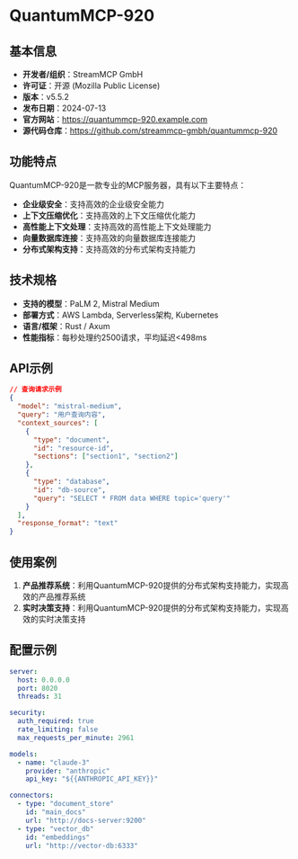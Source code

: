 # QuantumMCP-920

## 基本信息

- **开发者/组织**：StreamMCP GmbH
- **许可证**：开源 (Mozilla Public License)
- **版本**：v5.5.2
- **发布日期**：2024-07-13
- **官方网站**：https://quantummcp-920.example.com
- **源代码仓库**：https://github.com/streammcp-gmbh/quantummcp-920

## 功能特点

QuantumMCP-920是一款专业的MCP服务器，具有以下主要特点：

- **企业级安全**：支持高效的企业级安全能力
- **上下文压缩优化**：支持高效的上下文压缩优化能力
- **高性能上下文处理**：支持高效的高性能上下文处理能力
- **向量数据库连接**：支持高效的向量数据库连接能力
- **分布式架构支持**：支持高效的分布式架构支持能力


## 技术规格

- **支持的模型**：PaLM 2, Mistral Medium
- **部署方式**：AWS Lambda, Serverless架构, Kubernetes
- **语言/框架**：Rust / Axum
- **性能指标**：每秒处理约2500请求，平均延迟<498ms

## API示例

```json
// 查询请求示例
{
  "model": "mistral-medium",
  "query": "用户查询内容",
  "context_sources": [
    {
      "type": "document",
      "id": "resource-id",
      "sections": ["section1", "section2"]
    },
    {
      "type": "database",
      "id": "db-source",
      "query": "SELECT * FROM data WHERE topic='query'"
    }
  ],
  "response_format": "text"
}
```

## 使用案例

1. **产品推荐系统**：利用QuantumMCP-920提供的分布式架构支持能力，实现高效的产品推荐系统
2. **实时决策支持**：利用QuantumMCP-920提供的分布式架构支持能力，实现高效的实时决策支持


## 配置示例

```yaml
server:
  host: 0.0.0.0
  port: 8020
  threads: 31

security:
  auth_required: true
  rate_limiting: false
  max_requests_per_minute: 2961

models:
  - name: "claude-3"
    provider: "anthropic"
    api_key: "${{ANTHROPIC_API_KEY}}"

connectors:
  - type: "document_store"
    id: "main_docs"
    url: "http://docs-server:9200"
  - type: "vector_db"
    id: "embeddings"
    url: "http://vector-db:6333"
```